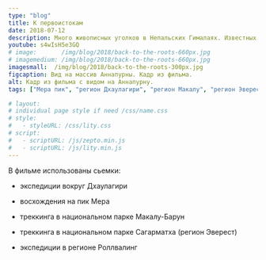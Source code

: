 ```yaml
---
type: "blog"
title: К первоистокам
date: 2018-07-12
description: Много живописных уголков в Непальских Гималаях. Известных путей и проторенных дорог. Уютных лодж и опытных гидов. Но только удивительные открытия в затерянных мирах, дадут Вам уникальную возможность обратиться к первоистокам.
youtube: s4wIsH5e3GQ
# image:       /img/blog/2018/back-to-the-roots-660px.jpg
# imagemedium: /img/blog/2018/back-to-the-roots-660px.jpg
imagesmall:  /img/blog/2018/back-to-the-roots-300px.jpg
figcaption: Вид на массив Аннапурны. Кадр из фильма.
alt: Кадр из фильма с видом на Аннапурну.
tags: ["Мера пик", "регион Дхаулагири", "регион Макалу", "регион Эверест", "восхождение", "экспидиция", "трекинг", "видео"]

# layout: 
# individual page style if need /css/name.css
# style:
#   - styleURL: /css/lity.css
# script:
#   - scriptURL: /js/zepto.min.js
#   - scriptURL: /js/lity.min.js
---
```


В фильме использованы сьемки:

* экспедиции вокруг Дхаулагири

* восхождения на пик Мера

* треккинга в национальном парке Макалу-Барун

* треккинга в национальном парке Сагарматха (регион Эверест)

* экспедиции в регионе Роллвалинг